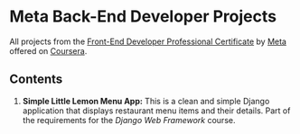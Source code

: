 # Meta Back-End Developer Projects

All projects from the [Front-End Developer Professional Certificate](https://www.coursera.org/professional-certificates/meta-back-end-developer) by [Meta](https://www.meta.com/) offered on [Coursera]().

## Contents

1.  **Simple Little Lemon Menu App:** This is a clean and simple Django application that displays restaurant menu items and their details. Part of the requirements for the _Django Web Framework_ course.
